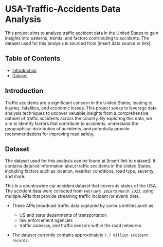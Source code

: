 # USA-Traffic-Accidents Data Analysis

This project aims to analyze traffic accident data in the United States to gain insights into patterns, trends, and factors contributing to accidents. The dataset used for this analysis is sourced from [insert data source or link].

## Table of Contents
- [Introduction](#introduction)
- [Dataset](#dataset)

## Introduction
Traffic accidents are a significant concern in the United States, leading to injuries, fatalities, and economic losses. This project seeks to leverage data analysis techniques to uncover valuable insights from a comprehensive dataset of traffic accidents across the country. By exploring this data, we aim to identify factors that contribute to accidents, understand the geographical distribution of accidents, and potentially provide recommendations for improving road safety.

## Dataset
The dataset used for this analysis can be found at [insert link to dataset]. It contains detailed information about traffic accidents in the United States, including factors such as location, weather conditions, road type, severity, and more.

This is a countrywide car accident dataset that covers ``49`` states of the USA. The accident data were collected from ```February 2016``` to ```March 2023```, using multiple APIs that provide streaming traffic incident (or event) data. 

- These APIs broadcast traffic data captured by various entities,such as:
    
    - US and state departments of transportation
    - law enforcement agencies
    - traffic cameras, and traffic sensors within the road networks.
      

- The dataset currently contains approximately ```7.7 million accident records```. 